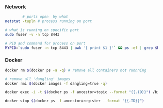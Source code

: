
### Network

```bash
		# ports open  by what
netstat -tupln # process running on port
```

```bash
# what is running on specific port
sudo fuser -v -n tcp 8443
```

```bash
# PID and command for process on port
MYPID=`sudo fuser -n tcp 8443 | awk '{ print $1 }'` && ps -ef | grep $MYPID | grep -v grep
```

### Docker

```bash
docker rm $(docker ps -a -q) # remove all containers not runnning
```


```bash
# remove all 'dangling' images
docker rmi $(docker images -f dangling=true -q) 
```



```bash
docker exec -i -t $(docker ps -f ancestor=topic --format "{{.ID}}") /bin/bash

docker stop $(docker ps -f ancestor=register --format "{{.ID}}")

```



```bash


```

```bash

```







